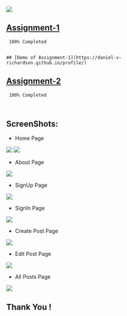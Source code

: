 <img src="https://res.cloudinary.com/newztrakerapplication/image/upload/v1663159850/360_F_84782836_Ve5462rGRdfF8l54uySIq9tuZmZDtI1F_ilbjpf.jpg">


## [Assignment-1](https://github.com/IBM-EPBL/IBM-Project-5731-1658813704/tree/master/Assignments/Daniel%20V%20Richardson/Assignment-1)

```
 100% Completed


## [Demo of Assignment-1](https://daniel-v-richardson.github.io/profile/)

```

## [Assignment-2](https://github.com/IBM-EPBL/IBM-Project-5731-1658813704/tree/master/Assignments/Daniel%20V%20Richardson/Assignment-2)

```
 100% Completed
 
 
```

## ScreenShots: 
- Home Page
<img src="https://res.cloudinary.com/newztrakerapplication/image/upload/v1663510400/Assignment-2-Assets/home_wptjdc.png">
<img src="https://res.cloudinary.com/newztrakerapplication/image/upload/v1663511145/Assignment-2-Assets/home1_ysxudd.png">

- About Page
<img src="https://res.cloudinary.com/newztrakerapplication/image/upload/v1663510398/Assignment-2-Assets/about_w7qj5k.png">

- SignUp Page
<img src="https://res.cloudinary.com/newztrakerapplication/image/upload/v1663510399/Assignment-2-Assets/signup_ejqct5.png">

- SignIn Page
<img src="https://res.cloudinary.com/newztrakerapplication/image/upload/v1663510398/Assignment-2-Assets/signin_lmqzjy.png">

- Create Post Page
<img src="https://res.cloudinary.com/newztrakerapplication/image/upload/v1663510399/Assignment-2-Assets/create_post_mlrgpl.png">

- Edit Post Page
<img src="https://res.cloudinary.com/newztrakerapplication/image/upload/v1663510399/Assignment-2-Assets/EditPost_ryywbo.png">

- All Posts Page
<img src="https://res.cloudinary.com/newztrakerapplication/image/upload/v1663510398/Assignment-2-Assets/Allposts_qv5xe3.png">

## Thank You !
